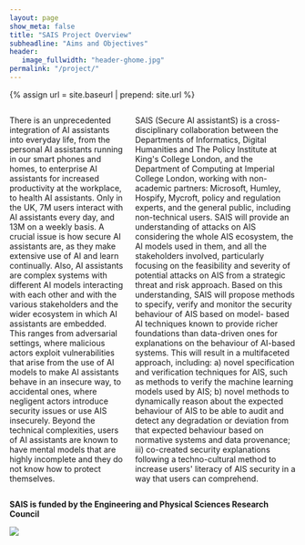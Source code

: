 ```yaml
---
layout: page
show_meta: false
title: "SAIS Project Overview"
subheadline: "Aims and Objectives"
header:
   image_fullwidth: "header-ghome.jpg"
permalink: "/project/"
---
```


{% assign url = site.baseurl | prepend: site.url %}

<div class="row">
  <div class="large-12 columns">
	<p>There is an unprecedented integration of AI assistants into everyday life, from the personal AI assistants running in our smart phones and homes, to enterprise AI assistants for increased productivity at the workplace, to health AI assistants. Only in the UK, 7M users interact with AI assistants every day, and 13M on a weekly basis. A crucial issue is how secure AI assistants are, as they make extensive use of AI and learn continually. Also, AI assistants are complex systems with different AI models interacting with each other and with the various stakeholders and the wider ecosystem in which AI assistants are embedded. This ranges from adversarial settings, where malicious actors exploit vulnerabilities that arise from the use of AI models to make AI assistants behave in an insecure way, to accidental ones, where negligent actors introduce security issues or use AIS insecurely. Beyond the technical complexities, users of AI assistants are known to have mental models that are highly incomplete and they do not know how to protect themselves.</p>

<p>SAIS (Secure AI assistantS) is a cross-disciplinary collaboration between the Departments of Informatics, Digital Humanities and The Policy Institute at King's College London, and the Department of Computing at Imperial College London, working with non-academic partners: Microsoft, Humley, Hospify, Mycroft, policy and regulation experts, and the general public, including non-technical users. SAIS will provide an understanding of attacks on AIS considering the whole AIS ecosystem, the AI models used in them, and all the stakeholders involved, particularly focusing on the feasibility and severity of potential attacks on AIS from a strategic threat and risk approach. Based on this understanding, SAIS will propose methods to specify, verify and monitor the security behaviour of AIS based on model- based AI techniques known to provide richer foundations than data-driven ones for explanations on the behaviour of AI-based systems. This will result in a multifaceted approach, including: a) novel specification and verification techniques for AIS, such as methods to verify the machine learning models used by AIS; b) novel methods to dynamically reason about the expected behaviour of AIS to be able to audit and detect any degradation or deviation from that expected behaviour based on normative systems and data provenance; iii) co-created security explanations following a techno-cultural method to increase users' literacy of AIS security in a way that users can comprehend.</p>
  </div>
</div>

<div class="row">
  <div class="small-12 columns">
    <p><b>SAIS is funded by the Engineering and Physical Sciences Research Council</b></p>
  </div>
</div>
<div class="row">
  <div class="small-12 columns logo">
    <img src="{{url}}/images/epsrc.png">
  </div>
</div>
